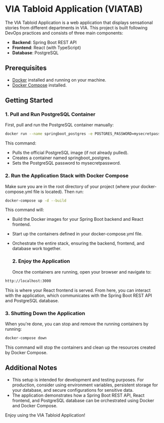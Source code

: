 # VIA Tabloid Application (VIATAB)

The VIA Tabloid Application is a web application that displays sensational stories from different departments in VIA. This project is built following DevOps practices and consists of three main components:
- **Backend**: Spring Boot REST API
- **Frontend**: React (with TypeScript)
- **Database**: PostgreSQL

## Prerequisites
- [Docker](https://www.docker.com/) installed and running on your machine.
- [Docker Compose](https://docs.docker.com/compose/) installed.

## Getting Started

### 1. Pull and Run PostgreSQL Container
First, pull and run the PostgreSQL container manually:
```bash
docker run --name springboot_postgres -e POSTGRES_PASSWORD=mysecretpassword -d postgres
```
This command:

- Pulls the official PostgreSQL image (if not already pulled).
- Creates a container named springboot_postgres.
- Sets the PostgreSQL password to mysecretpassword.

### 2. Run the Application Stack with Docker Compose
Make sure you are in the root directory of your project (where your docker-compose.yml file is located). Then run:
```bash
docker-compose up -d --build
```

This command will:

- Build the Docker images for your Spring Boot backend and React frontend.
- Start up the containers defined in your docker-compose.yml file.
- Orchestrate the entire stack, ensuring the backend, frontend, and database work together.

  ### 2. Enjoy the Application
  Once the containers are running, open your browser and navigate to:

```bash
http://localhost:3000
```

This is where your React frontend is served. From here, you can interact with the application, which communicates with the Spring Boot REST API and PostgreSQL database.
  ### 3. Shutting Down the Application
  When you're done, you can stop and remove the running containers by running:

```bash
docker-compose down
```
This command will stop the containers and clean up the resources created by Docker Compose.

## Additional Notes

- This setup is intended for development and testing purposes. For production, consider using environment variables, persistent storage for your database, and secure configurations for sensitive data.
- The application demonstrates how a Spring Boot REST API, React frontend, and PostgreSQL database can be orchestrated using Docker and Docker Compose.

Enjoy using the VIA Tabloid Application!


